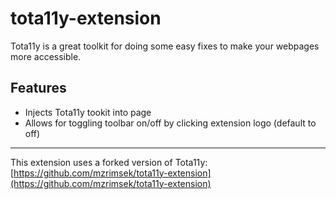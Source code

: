 # tota11y-extension
Tota11y is a great toolkit for doing some easy fixes to make your webpages more accessible.

## Features
* Injects Tota11y tookit into page
* Allows for toggling toolbar on/off by clicking extension logo (default to off)
----
This extension uses a forked version of Tota11y: [https://github.com/mzrimsek/tota11y-extension](https://github.com/mzrimsek/tota11y-extension)